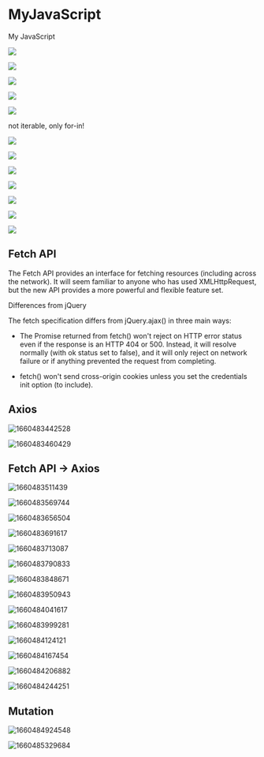 # MyJavaScript

My JavaScript

![](image/README/00.png)

![](image/README/01_array.png)

![](image/README/02_set.png)

![](image/README/array_vs_set.png)

![](image/README/03_object.png)

not iterable, only for-in!

![](image/README/04_map.png)

![](image/README/object_vs_map.png)

![](image/README/WeakSet_WeakMap.png)

![](image/README/linklist.png)

![](image/README/why_linklist.png)

![](image/README/BigO.png)

![](image/README/linklist_vs_array.png)

## Fetch API

The Fetch API provides an interface for fetching resources (including across the network). It will seem familiar to anyone who has used XMLHttpRequest, but the new API provides a more powerful and flexible feature set.

Differences from jQuery

The fetch specification differs from jQuery.ajax() in three main ways:

- The Promise returned from fetch() won't reject on HTTP error status even if the response is an HTTP 404 or 500. Instead, it will resolve normally (with ok status set to false), and it will only reject on network failure or if anything prevented the request from completing.

- fetch() won't send cross-origin cookies unless you set the credentials init option (to include).

## Axios

![1660483442528](image/README/axios.png)

![1660483460429](image/README/axios_options.png)

## Fetch API -> Axios

![1660483511439](image/README/fetch2axios_01_f.png)

![1660483569744](image/README/fetch2axios_01_a.png)

![1660483656504](image/README/fetch2axios_02_f.png)

![1660483691617](image/README/fetch2axios_02_a.png)

![1660483713087](image/README/fetch2axios_03_f.png)

![1660483790833](image/README/fetch2axios_03_a.png)

![1660483848671](image/README/fetch2axios_04_f1.png)

![1660483950943](image/README/fetch2axios_04_f2.png)

![1660484041617](image/README/fetch2axios_04_a1.png)

![1660483999281](image/README/fetch2axios_04_a2.png)

![1660484124121](image/README/fetch2axios_05_f.png)

![1660484167454](image/README/fetch2axios_05_a.png)

![1660484206882](image/README/fetch2axios_06_f.png)

![1660484244251](image/README/fetch2axios_06_a.png)

## Mutation

![1660484924548](image/README/mutation.png)

![1660485329684](image/README/swr_mutation.png)
